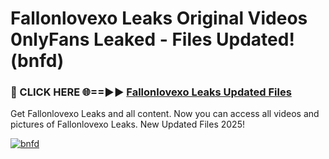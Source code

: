 # Fallonlovexo Leaks Original Videos 0nlyFans Leaked - Files Updated! (bnfd)

<h3>🔴 CLICK HERE 🌐==►► <a href="https://tinyurl.com/ehrbuxhb" rel="nofollow">Fallonlovexo Leaks Updated Files</a></h3>

Get Fallonlovexo Leaks and all content. Now you can access all videos and pictures of Fallonlovexo Leaks. New Updated Files 2025!

[![bnfd](https://i.imgur.com/lVYEuWS.gif)](https://tinyurl.com/ehrbuxhb)
